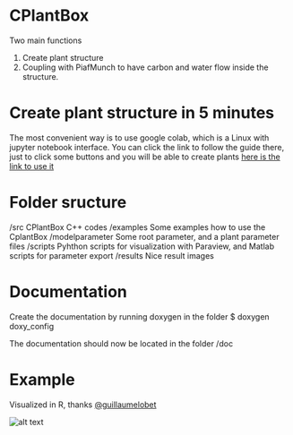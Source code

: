 # CPlantBox

Two main functions
1. Create plant structure
2. Coupling with PiafMunch to have carbon and water flow inside the structure.

# Create plant structure in 5 minutes

The most convenient way is to use google colab, which is a Linux with jupyter notebook interface.
You can click the link to follow the guide there, just to click some buttons and you will be able to create plants
[here is the link to use it](https://colab.research.google.com/github/Plant-Root-Soil-Interactions-Modelling/CPlantBox/blob/master/python/CPlantBox_PiafMunch_Tutorial_(include_installation).ipynb)


# Folder sructure

/src			CPlantBox C++ codes
/examples 		Some examples how to use the CplantBox
/modelparameter		Some root parameter, and a plant parameter files
/scripts 		Pyhthon scripts for visualization with Paraview, and Matlab scripts for parameter export
/results 		Nice result images

# Documentation

Create the documentation by running doxygen in the folder 
$ doxygen doxy_config

The documentation should now be located in the folder /doc


# Example

Visualized in R, thanks  [@guillaumelobet](https://github.com/guillaumelobet)

![alt text](https://github.com/Plant-Root-Soil-Interactions-Modelling/CPlantBox/blob/master/results/plant.gif "Tree with leafs")

